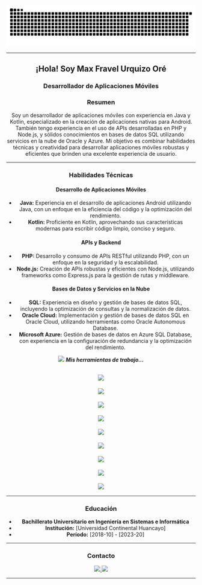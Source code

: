 
<p align = "center">
	<img src = "https://github.com/7oSkaaa/7oSkaaa/blob/output/github-contribution-grid-snake.svg?" alt = "Snake Game"/>
</p>

<div align="center">

---
## ¡Hola! Soy Max Fravel Urquizo Oré
### Desarrollador de Aplicaciones Móviles
### Resumen

Soy un desarrollador de aplicaciones móviles con experiencia en Java y Kotlin, especializado en la creación de aplicaciones nativas para Android. También tengo experiencia en el uso de APIs desarrolladas en PHP y Node.js, y sólidos conocimientos en bases de datos SQL utilizando servicios en la nube de Oracle y Azure. Mi objetivo es combinar habilidades técnicas y creatividad para desarrollar aplicaciones móviles robustas y eficientes que brinden una excelente experiencia de usuario.

---

### Habilidades Técnicas

#### Desarrollo de Aplicaciones Móviles

- **Java:** Experiencia en el desarrollo de aplicaciones Android utilizando Java, con un enfoque en la eficiencia del código y la optimización del rendimiento.
- **Kotlin:** Proficiente en Kotlin, aprovechando sus características modernas para escribir código limpio, conciso y seguro.

#### APIs y Backend

- **PHP:** Desarrollo y consumo de APIs RESTful utilizando PHP, con un enfoque en la seguridad y la escalabilidad.
- **Node.js:** Creación de APIs robustas y eficientes con Node.js, utilizando frameworks como Express.js para la gestión de rutas y middleware.

#### Bases de Datos y Servicios en la Nube

- **SQL:** Experiencia en diseño y gestión de bases de datos SQL, incluyendo la optimización de consultas y la normalización de datos.
- **Oracle Cloud:** Implementación y gestión de bases de datos SQL en Oracle Cloud, utilizando herramientas como Oracle Autonomous Database.
- **Microsoft Azure:** Gestión de bases de datos en Azure SQL Database, con experiencia en la configuración de redundancia y la optimización del rendimiento.

<img src="https://media.giphy.com/media/iY8CRBdQXODJSCERIr/giphy.gif" width="30px">&nbsp;***Mis herramientas de trabajo...***
<p align="left">
  
  <code> <img height="50" src="https://www.vectorlogo.zone/logos/java/java-ar21.svg"> </code>
  <code> <img height="50" src="https://www.vectorlogo.zone/logos/w3_html5/w3_html5-ar21.svg"> </code>
  <code> <img height="50" src="https://www.vectorlogo.zone/logos/mysql/mysql-ar21.svg"> </code>
  <code> <img height="50" src="https://www.vectorlogo.zone/logos/sqlite/sqlite-ar21.svg"> </code>
  <code> <img height="50" src="https://www.vectorlogo.zone/logos/android/android-ar21.svg"> </code>
  <code> <img height="50" src="https://www.vectorlogo.zone/logos/unity3d/unity3d-ar21.svg"> </code>
  <code> <img height="50" src="https://www.vectorlogo.zone/logos/php/php-ar21.svg"> </code>
  <code> <img height="50" src="https://www.vectorlogo.zone/logos/phpmyadmin/phpmyadmin-ar21.svg"> </code>
  <code> <img height="50" src="https://www.vectorlogo.zone/logos/oracle/oracle-ar21.svg"> </code>
  
---

### Educación

  - **Bachillerato Universitario en Ingeniería en Sistemas e Informática**
  - **Institución:** [Universidad Continental Huancayo]
  - **Período:** [2018-10] - [2023-20]

---

### Contacto
<a href="mailto:maxfravel99@gmail.com" target="_blank">
    <img height="50" src="https://www.vectorlogo.zone/logos/gmail/gmail-ar21.svg">
</a>

<a href="https://www.linkedin.com/in/max-fravel-urquizo-ore-45b85a21b/" target="_blank">
    <img height="50" src="https://www.vectorlogo.zone/logos/linkedin/linkedin-ar21.svg">
</a>

---

